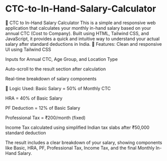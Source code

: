 # CTC-to-In-Hand-Salary-Calculator
💼 CTC to In-Hand Salary Calculator This is a simple and responsive web application that calculates your monthly in-hand salary based on your annual CTC (Cost to Company). Built using HTML, Tailwind CSS, and JavaScript, it provides a quick and intuitive way to understand your actual salary after standard deductions in India.
🔧 Features:
Clean and responsive UI using Tailwind CSS

Inputs for Annual CTC, Age Group, and Location Type

Auto-scroll to the result section after calculation

Real-time breakdown of salary components

🧮 Logic Used:
Basic Salary = 50% of Monthly CTC

HRA = 40% of Basic Salary

PF Deduction = 12% of Basic Salary

Professional Tax = ₹200/month (fixed)

Income Tax calculated using simplified Indian tax slabs after ₹50,000 standard deduction

The result includes a clear breakdown of your salary, showing components like Basic, HRA, PF, Professional Tax, Income Tax, and the final Monthly In-Hand Salary.
